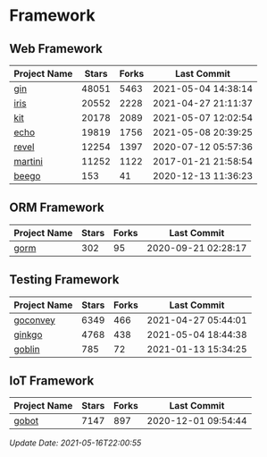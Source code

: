 # Framework

## Web Framework
| Project Name | Stars | Forks | Last Commit |
| ------------ | ----- | ----- | ----------- |
| [gin](https://github.com/gin-gonic/gin) | 48051 | 5463 | 2021-05-04 14:38:14 |
| [iris](https://github.com/kataras/iris) | 20552 | 2228 | 2021-04-27 21:11:37 |
| [kit](https://github.com/go-kit/kit) | 20178 | 2089 | 2021-05-07 12:02:54 |
| [echo](https://github.com/labstack/echo) | 19819 | 1756 | 2021-05-08 20:39:25 |
| [revel](https://github.com/revel/revel) | 12254 | 1397 | 2020-07-12 05:57:36 |
| [martini](https://github.com/go-martini/martini) | 11252 | 1122 | 2017-01-21 21:58:54 |
| [beego](https://github.com/astaxie/beego) | 153 | 41 | 2020-12-13 11:36:23 |

## ORM Framework
| Project Name | Stars | Forks | Last Commit |
| ------------ | ----- | ----- | ----------- |
| [gorm](https://github.com/jinzhu/gorm) | 302 | 95 | 2020-09-21 02:28:17 |

## Testing Framework
| Project Name | Stars | Forks | Last Commit |
| ------------ | ----- | ----- | ----------- |
| [goconvey](https://github.com/smartystreets/goconvey) | 6349 | 466 | 2021-04-27 05:44:01 |
| [ginkgo](https://github.com/onsi/ginkgo) | 4768 | 438 | 2021-05-04 18:44:38 |
| [goblin](https://github.com/franela/goblin) | 785 | 72 | 2021-01-13 15:34:25 |

## IoT Framework
| Project Name | Stars | Forks | Last Commit |
| ------------ | ----- | ----- | ----------- |
| [gobot](https://github.com/hybridgroup/gobot) | 7147 | 897 | 2020-12-01 09:54:44 |

*Update Date: 2021-05-16T22:00:55*